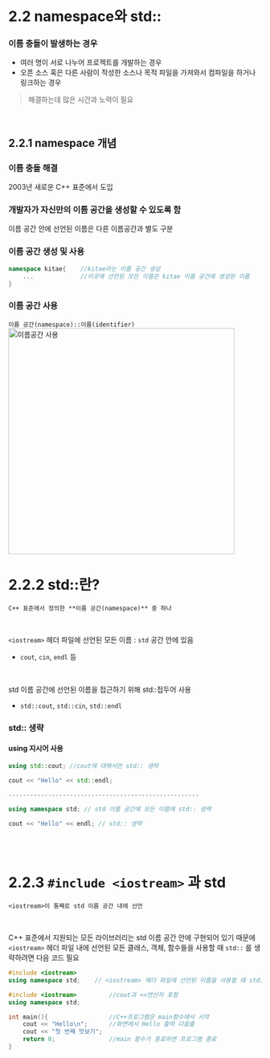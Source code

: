 # 2.2 namespace와 std::

### 이름 충돌이 발생하는 경우
- 여러 명이 서로 나누어 프로젝트를 개발하는 경우
- 오픈 소스 혹은 다른 사람이 작성한 소스나 목적 파일을 가져와서 컴파일을 하거나 링크하는 경우
> 해결하는데 많은 시간과 노력이 필요
<br>

## 2.2.1 namespace 개념

### 이름 충돌 해결
2003년 새로운 C++ 표준에서 도입

### 개발자가 자신만의 이름 공간을 생성할 수 있도록 함
이름 공간 안에 선언된 이름은 다른 이름공간과 별도 구분

### 이름 공간 생성 및 사용
```cpp
namespace kitae{    //kitae라는 이름 공간 생성
    ...             //이곳에 선언된 모든 이름은 kitae 이름 공간에 생성된 이름
}
``` 

### 이름 공간 사용
`이름 공간(namespace)::이름(identifier)`
<img width="450" alt="이름공간 사용" src="https://grm-project-template-bucket.s3.ap-northeast-2.amazonaws.com/lesson/les_1fd5r_1725151348697/05c00110c924989f8257dc6f219eab5299f3faa0ead6b4aabb9f89dd200b4313.png">

# 2.2.2 std::란?
```
C++ 표준에서 정의한 **이름 공간(namespace)** 중 하나
```
<br>

`<iostream>` 헤더 파일에 선언된 모든 이름 : `std` 공간 안에 있음
- `cout`, `cin`, `endl` 등

<br>

std 이름 공간에 선언된 이름을 접근하기 위해 std::접두어 사용
- `std::cout`, `std::cin`, `std::endl`

### std:: 생략

#### using 지시어 사용

```cpp
using std::cout; //cout에 대해서만 std:: 생략

cout << "Hello" << std::endl;

-----------------------------------------------------

using namespace std; // std 이름 공간에 모든 이름에 std:: 생략

cout << "Hello" << endl; // std:: 생략
``` 

<br><br>

# 2.2.3 `#include <iostream>` 과 std

``` 
<iostream>이 통째로 std 이름 공간 내에 선언
``` 
<br> 

C++ 표준에서 지원되는 모든 라이브러리는 std 이름 공간 안에 구현되어 있기 때문에 `<iostream>` 헤더 파일 내에 선언된 모든 클래스, 객체, 함수들을 사용할 때 `std::` 를 생략하려면 다음 코드 필요
```cpp
#include <iostream>
using namespace std;    // <iostream> 헤더 파일에 선언된 이름을 사용할 때 std:: 생략
``` 

```cpp
#include <iostream>         //cout과 <<연산자 포함
using namespace std;

int main(){                 //C++프로그램은 main함수에서 시작
    cout << "Hello\n";      //화면에서 Hello 출력 다음줄
    cout << "첫 번째 맛보기";   
    return 0;               //main 함수가 종료하면 프로그램 종료
}
``` 